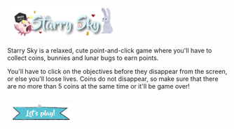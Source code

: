 <img src="./images/logo.png" width="250px">

Starry Sky is a relaxed, cute point-and-click game where you'll have to collect coins, bunnies and lunar bugs to earn points.

You'll have to click on the objectives before they disappear from the screen, or else you'll loose lives. Coins do not disappear, so make sure that there are no more than 5 coins at the same time or it'll be game over!

<br>

<a href="https://isagutierrez.github.io/Starry-Sky/" target="_blank">
    <img src="./images/readme-play2.png" width="150px">
</a>


